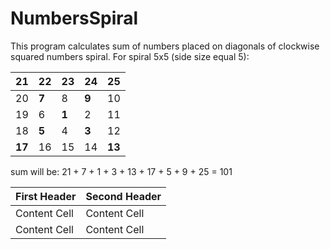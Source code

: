 # NumbersSpiral
This program calculates sum of numbers placed on diagonals of clockwise squared numbers spiral.
  For spiral 5x5 (side size equal 5):
  
| **21** | 22 | 23 | 24 | **25** |
| --- | --- | ----- | --- | --- |
| 20 | **7** | 8 | **9** | 10 |
| 19 | 6 | **1** | 2 |  11 |
| 18 | **5** | 4 | **3** | 12 |
| **17** | 16 | 15 | 14 | **13** |
  
  sum will be: 21 + 7 + 1 + 3 + 13 + 17 + 5 + 9 + 25 = 101
  
| First Header  | Second Header |
| ------------- | ------------- |
| Content Cell  | Content Cell  |
| Content Cell  | Content Cell  |
